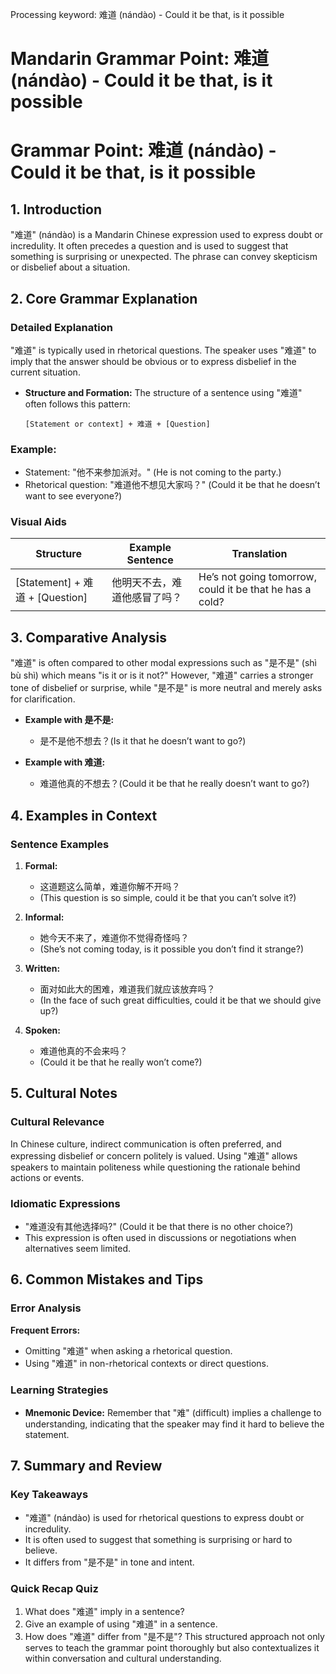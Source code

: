 Processing keyword: 难道 (nándào) - Could it be that, is it possible
# Mandarin Grammar Point: 难道 (nándào) - Could it be that, is it possible
# Grammar Point: 难道 (nándào) - Could it be that, is it possible
## 1. Introduction
"难道" (nándào) is a Mandarin Chinese expression used to express doubt or incredulity. It often precedes a question and is used to suggest that something is surprising or unexpected. The phrase can convey skepticism or disbelief about a situation.
## 2. Core Grammar Explanation
### Detailed Explanation
"难道" is typically used in rhetorical questions. The speaker uses "难道" to imply that the answer should be obvious or to express disbelief in the current situation. 
- **Structure and Formation:**
  The structure of a sentence using "难道" often follows this pattern:
  ```
  [Statement or context] + 难道 + [Question]
  ```
### Example:
- Statement: "他不来参加派对。" (He is not coming to the party.)
- Rhetorical question: "难道他不想见大家吗？" (Could it be that he doesn’t want to see everyone?)
### Visual Aids
| Structure                | Example Sentence                        | Translation                             |
|--------------------------|----------------------------------------|-----------------------------------------|
| [Statement] + 难道 + [Question] | 他明天不去，难道他感冒了吗？         | He’s not going tomorrow, could it be that he has a cold? |
## 3. Comparative Analysis
"难道" is often compared to other modal expressions such as "是不是" (shì bù shì) which means "is it or is it not?" However, "难道" carries a stronger tone of disbelief or surprise, while "是不是" is more neutral and merely asks for clarification.
- **Example with 是不是:**
  - 是不是他不想去？(Is it that he doesn’t want to go?)
  
- **Example with 难道:**
  - 难道他真的不想去？(Could it be that he really doesn’t want to go?)
## 4. Examples in Context
### Sentence Examples
1. **Formal:** 
   - 这道题这么简单，难道你解不开吗？
   - (This question is so simple, could it be that you can’t solve it?)
   
2. **Informal:**
   - 她今天不来了，难道你不觉得奇怪吗？
   - (She’s not coming today, is it possible you don’t find it strange?)
   
3. **Written:**
   - 面对如此大的困难，难道我们就应该放弃吗？
   - (In the face of such great difficulties, could it be that we should give up?)
4. **Spoken:**
   - 难道他真的不会来吗？
   - (Could it be that he really won’t come?)
## 5. Cultural Notes
### Cultural Relevance
In Chinese culture, indirect communication is often preferred, and expressing disbelief or concern politely is valued. Using "难道" allows speakers to maintain politeness while questioning the rationale behind actions or events.
### Idiomatic Expressions
- "难道没有其他选择吗?" (Could it be that there is no other choice?)
- This expression is often used in discussions or negotiations when alternatives seem limited.
## 6. Common Mistakes and Tips
### Error Analysis
**Frequent Errors:**
- Omitting "难道" when asking a rhetorical question.
- Using "难道" in non-rhetorical contexts or direct questions.
### Learning Strategies
- **Mnemonic Device:** Remember that "难" (difficult) implies a challenge to understanding, indicating that the speaker may find it hard to believe the statement.
## 7. Summary and Review
### Key Takeaways
- "难道" (nándào) is used for rhetorical questions to express doubt or incredulity.
- It is often used to suggest that something is surprising or hard to believe.
- It differs from "是不是" in tone and intent.
### Quick Recap Quiz
1. What does "难道" imply in a sentence?
2. Give an example of using "难道" in a sentence.
3. How does "难道" differ from "是不是"? 
This structured approach not only serves to teach the grammar point thoroughly but also contextualizes it within conversation and cultural understanding.
